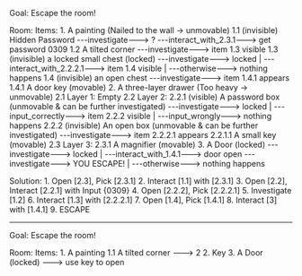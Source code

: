 Goal:
    Escape the room!

Room:
    Items:
        1. A painting (Nailed to the wall -> unmovable)
            1.1 (invisible) Hidden Password
                ---investigate---> ? ---interact_with_2.3.1---> get password 0309
            1.2 A tilted corner ---investigate---> item 1.3 visible
            1.3 (invisible) a locked small chest (locked)
                ---investigate---> locked | ---interact_with_2.2.2.1---> item 1.4 visible
                                          | ---otherwise---> nothing happens
            1.4 (invisible) an open chest
                ---investigate---> item 1.4.1 appears
                    1.4.1 A door key (movable)
        2. A three-layer drawer (Too heavy -> unmovable)
            2.1 Layer 1: Empty
            2.2 Layer 2: 
                2.2.1 (visible) A password box (unmovable & can be further investigated)
                    ---investigate---> locked | ---input_correctly---> item 2.2.2 visible
                                              | ---input_wrongly---> nothing happens
                2.2.2 (invisible) An open box (unmovable & can be further investigated)
                    ---investigate---> item 2.2.2.1 appears
                        2.2.1.1 A small key (movable)
            2.3 Layer 3: 
                2.3.1 A magnifier (movable)
        3. A Door (locked)
            ---investigate---> locked | ---interact_with_1.4.1---> door open ---investigate---> YOU ESCAPE!
                                      | ---otherwise---> nothing happens

Solution:
    1. Open [2.3], Pick [2.3.1]
    2. Interact [1.1] with [2.3.1]
    3. Open [2.2], Interact [2.2.1] with Input {0309}
    4. Open [2.2.2], Pick [2.2.2.1]
    5. Investigate [1.2]
    6. Interact [1.3] with [2.2.2.1]
    7. Open [1.4], Pick [1.4.1]
    8. Interact [3] with [1.4.1]
    9. ESCAPE

------------------------------------------------------------------------

Goal:
    Escape the room!

Room:
    Items:
        1. A painting
            1.1 A tilted corner ---> 2
        2. Key
        3. A Door (locked)
            ---> use key to open